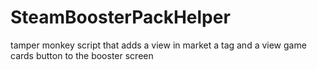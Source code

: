 # SteamBoosterPackHelper
tamper monkey script that adds a view in market a tag and a view game cards button to the booster screen
